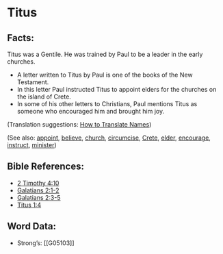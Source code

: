 # Titus

## Facts:

Titus was a Gentile. He was trained by Paul to be a leader in the early churches.

* A letter written to Titus by Paul is one of the books of the New Testament.
* In this letter Paul instructed Titus to appoint elders for the churches on the island of Crete.
* In some of his other letters to Christians, Paul mentions Titus as someone who encouraged him and brought him joy.

(Translation suggestions: [How to Translate Names](../../translate/translate-names))

(See also: [appoint](../kt/appoint.md), [believe](../kt/believe.md), [church](../kt/church.md), [circumcise](../kt/circumcise.md), [Crete](../names/crete.md), [elder](../other/elder.md), [encourage](../other/courage.md), [instruct](../other/instruct.md), [minister](../kt/minister.md))

## Bible References:

* [2 Timothy 4:10](rc://en/tn/help/2ti/04/10)
* [Galatians 2:1-2](rc://en/tn/help/gal/02/01)
* [Galatians 2:3-5](rc://en/tn/help/gal/02/03)
* [Titus 1:4](rc://en/tn/help/tit/01/04)

## Word Data:

* Strong’s: [[G05103]]
